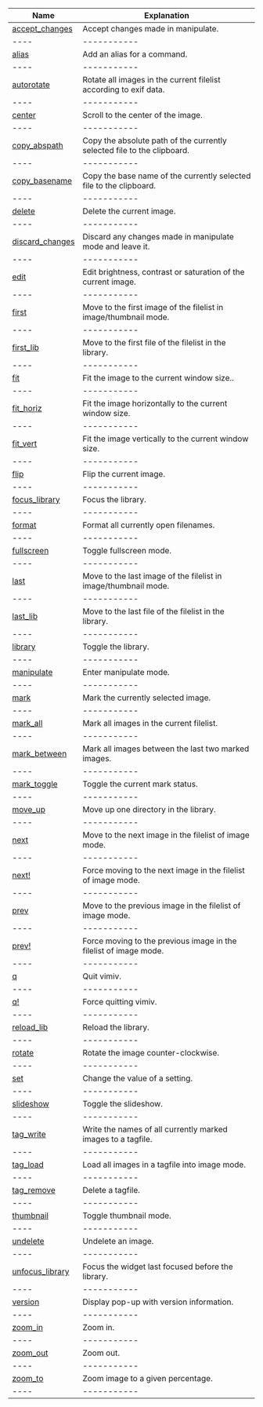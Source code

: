 |Name|Explanation|
|----|-----------|
|<a href="#accept_changes">accept_changes</a>|Accept changes made in manipulate.|
|----|-----------|
|<a href="#alias">alias</a>|Add an alias for a command.|
|----|-----------|
|<a href="#autorotate">autorotate</a>|Rotate all images in the current filelist according to exif data.|
|----|-----------|
|<a href="#center">center</a>|Scroll to the center of the image.|
|----|-----------|
|<a href="#copy_abspath">copy_abspath</a>|Copy the absolute path of the currently selected file to the clipboard.|
|----|-----------|
|<a href="#copy_basename">copy_basename</a>|Copy the base name of the currently selected file to the clipboard.|
|----|-----------|
|<a href="#delete">delete</a>|Delete the current image.|
|----|-----------|
|<a href="#discard_changes">discard_changes</a>|Discard any changes made in manipulate mode and leave it.|
|----|-----------|
|<a href="#edit">edit</a>|Edit brightness, contrast or saturation of the current image.|
|----|-----------|
|<a href="#first">first</a>|Move to the first image of the filelist in image/thumbnail mode.|
|----|-----------|
|<a href="#first_lib">first_lib</a>|Move to the first file of the filelist in the library.|
|----|-----------|
|<a href="#fit">fit</a>|Fit the image to the current window size.</i></b>. |
|----|-----------|
|<a href="#fit_horiz">fit_horiz</a>|Fit the image horizontally to the current window size. |
|----|-----------|
|<a href="#fit_vert">fit_vert</a>|Fit the image vertically to the current window size. |
|----|-----------|
|<a href="#flip">flip</a>|Flip the current image.|
|----|-----------|
|<a href="#focus_library">focus_library</a>|Focus the library.|
|----|-----------|
|<a href="#format">format</a>|Format all currently open filenames.|
|----|-----------|
|<a href="#fullscreen">fullscreen</a>|Toggle fullscreen mode.|
|----|-----------|
|<a href="#last">last</a>|Move to the last image of the filelist in image/thumbnail mode.|
|----|-----------|
|<a href="#last_lib">last_lib</a>|Move to the last file of the filelist in the library.|
|----|-----------|
|<a href="#library">library</a>|Toggle the library.|
|----|-----------|
|<a href="#manipulate">manipulate</a>|Enter manipulate mode.|
|----|-----------|
|<a href="#mark">mark</a>|Mark the currently selected image.|
|----|-----------|
|<a href="#mark_all">mark_all</a>|Mark all images in the current filelist.|
|----|-----------|
|<a href="#mark_between">mark_between</a>|Mark all images between the last two marked images.|
|----|-----------|
|<a href="#mark_toggle">mark_toggle</a>|Toggle the current mark status.|
|----|-----------|
|<a href="#move_up">move_up</a>|Move up one directory in the library.|
|----|-----------|
|<a href="#next">next</a>|Move to the next image in the filelist of image mode.|
|----|-----------|
|<a href="#next-1">next!</a>|Force moving to the next image in the filelist of image mode.|
|----|-----------|
|<a href="#prev">prev</a>|Move to the previous image in the filelist of image mode.|
|----|-----------|
|<a href="#prev-1">prev!</a>|Force moving to the previous image in the filelist of image mode.|
|----|-----------|
|<a href="#q">q</a>|Quit vimiv.|
|----|-----------|
|<a href="#q-1">q!</a>|Force quitting vimiv.|
|----|-----------|
|<a href="#reload_lib">reload_lib</a>|Reload the library.|
|----|-----------|
|<a href="#rotate">rotate</a>|Rotate the image counter-clockwise.|
|----|-----------|
|<a href="#set">set</a>|Change the value of a setting.|
|----|-----------|
|<a href="#slideshow">slideshow</a>|Toggle the slideshow.|
|----|-----------|
|<a href="#tag_write">tag_write</a>|Write the names of all currently marked images to a tagfile.|
|----|-----------|
|<a href="#tag_load">tag_load</a>|Load all images in a tagfile into image mode.|
|----|-----------|
|<a href="#tag_remove">tag_remove</a>|Delete a tagfile.|
|----|-----------|
|<a href="#thumbnail">thumbnail</a>|Toggle thumbnail mode.|
|----|-----------|
|<a href="#undelete">undelete</a>|Undelete an image.|
|----|-----------|
|<a href="#unfocus_library">unfocus_library</a>|Focus the widget last focused before the library.|
|----|-----------|
|<a href="#version">version</a>|Display pop-up with version information.|
|----|-----------|
|<a href="#zoom_in">zoom_in</a>|Zoom in.|
|----|-----------|
|<a href="#zoom_out">zoom_out</a>|Zoom out.|
|----|-----------|
|<a href="#zoom_to">zoom_to</a>|Zoom image to a given percentage.|
|----|-----------|
